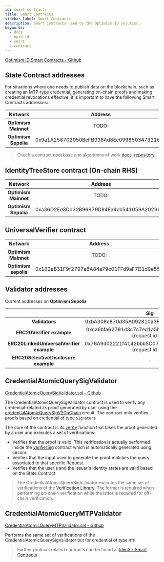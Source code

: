 ```yaml
---
id: smart-contracts
title: Smart Contracts
sidebar_label: Smart Contracts
description: Smart Contracts used by the Optimism ID solution.
keywords:
  - docs
  - opid id
  - smart
  - contract
---
```


<a href="https://github.com/wakeuplabs-io/opid-contracts" target="_blank">Optimism ID Smart Contracts - Github</a>

## State Contract addresses

For situations where one needs to publish data on the blockchain, such as creating an MTP-type credential, generating on-chain proofs and making credential revocations effective, it is important to have the following Smart Contracts addresses:

|        Network             |     Address                                |
|:--------------------------:|:------------------------------------------:|
| **Optimism Mainnet** | TODO: |
| **Optimism Sepolia** | 0x9a1A258702050BcFB938Ad8Ec0996503473216d1 |

> Check a contract codebase and algorithms of work <ins>[docs](https://docs.iden3.io/contracts/state/)</ins>, <ins>[repository](https://github.com/iden3/contracts/tree/master/contracts/state)</ins>.

## IdentityTreeStore contract (On-chain RHS)

|        Network             |     Address                                |
|:--------------------------:|:------------------------------------------:|
| **Optimism Mainnet** | TODO: |
| **Optimism Sepolia** | 0xa36D2Ed3Dd32B96979D94Ea4cb541059A2029484 |

## UniversalVerifier contract

|         Network          |                  Address                   |
| :----------------------: | :----------------------------------------: |
|   **Optimism Mainnet** | TODO: |
| **Optimism sepolia** | 0x102eB31F9f2797e8A84a79c01FFd9aF7D1d9e556 |

## Validator addresses

Current addresses on **Optimism Sepolia** 

| | Sig | MTP | V3 |
|:-----------------:|:-----------------:|:-----------------:|:-----------------:|
| **Validators** | 0xbA308e870d35A092810a3F0e4d21ece65551dE42 | 0x6e009702a8b16Dca15Fa145E3906B13E75Dc516e | 0xd52131eDC6777d7F7199663dc1629307E13d723A |
| **ERC20Verifier example** | 0xca6bfa62791d3c7c7ed1a5b320018c1C1dAC89Ee (request id = 1) | 0xca6bfa62791d3c7c7ed1a5b320018c1C1dAC89Ee  (request id = 2) | 0xca6bfa62791d3c7c7ed1a5b320018c1C1dAC89Ee  (request id = 3) |
| **ERC20LinkedUniversalVerifier example** | 0x76A9d02221f4142bbb5C07E50643cCbe0Ed6406C (request id = 1) | 0x76A9d02221f4142bbb5C07E50643cCbe0Ed6406C  (request id = 2) | 0x76A9d02221f4142bbb5C07E50643cCbe0Ed6406C  (request id = 3) |
| **ERC20SelectiveDisclosure example** | - | - | 0x9001f41Fbe63fF09635Fe8Dfc532035BA34348B9  (request id = 3) |

## CredentialAtomicQuerySigValidator

<a href="https://github.com/iden3/contracts/blob/master/contracts/validators/CredentialAtomicQuerySigValidator.sol" target="_blank">CredentialAtomicQuerySigValidator.sol - Github</a>

The CredentialAtomicQuerySigValidator contract is used to verify any credential-related zk proof generated by user using the <a href="https://docs.iden3.io/protocol/main-circuits/#credentialAtomicQuerySigV2OnChain" target="_blank">credentialAtomicQuerySigV2OnChain</a> circuit. The contract only verifies proofs based on credential of type `Signature`

The core of the contract is its <a href="https://github.com/iden3/contracts/blob/master/contracts/validators/CredentialAtomicQuerySigValidator.sol#L53" target="_blank">verify</a> function that takes the proof generated by a user and executes a set of verifications:

- Verifies that the proof is valid. This verification is actually performed inside the
  <a href="https://github.com/iden3/contracts/blob/master/contracts/lib/VerifierSig.sol" target="_blank">verifierSig</a> contract which is automatically generated using circom.
- Verifies that the input used to generate the proof matches the query associated to that specific Request.
- Verifies that the user's and the Issuer's identity states are valid based on the State Contract.

> The CredentialAtomicQuerySigValidator executes the same set of verifications of the [Verification Library](/docs/verifier/verification-library/verification-api-guide.md#verification---under-the-hood). The former is required when performing on-chain verification while the latter is required for off-chain verification.

## CredentialAtomicQueryMTPValidator

<a href="https://github.com/iden3/contracts/blob/master/contracts/validators/CredentialAtomicQueryMTPValidator.sol" target="_blank">CredentialAtomicQueryMTPValidator.sol - Github</a>

Performs the same set of verifications of the CredentialAtomicQuerySigValidator but for credential of type `MTP`.

> Further protocol related contracts can be found at <a href="https://docs.iden3.io/contracts/state" target="_blank">Iden3 - Smart Contracts</a>
